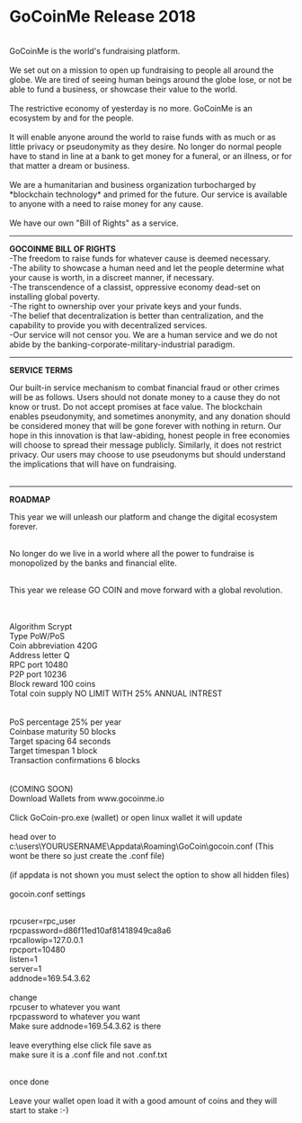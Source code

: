# <b>GoCoinMe Release 2018</b><br>
<br>
GoCoinMe is the world's fundraising platform.<br>
<br>
We set out on a mission to open up fundraising to people all around the globe.  We are tired of seeing human beings around the globe lose, or not be able to fund a business, or showcase their value to the world.<br>
<br>
The restrictive economy of yesterday is no more.  GoCoinMe is an ecosystem by and for the people.<br>
<br>
It will enable anyone around the world to raise funds with as much or as little privacy or pseudonymity as they desire.  No longer do normal people have to stand in line at a bank to get money for a funeral, or an illness, or for that matter a dream or business.<br>
<br>
We are a humanitarian and business organization turbocharged by *blockchain technology* and primed for the future.  Our service is available to anyone with a need to raise money for any cause.  <br>
<br>
We have our own "Bill of Rights" as a service.<br>

------------------------------------------------------------------------
<b>GOCOINME BILL OF RIGHTS</b>
<br>
-The freedom to raise funds for whatever cause is deemed necessary.<br>
-The ability to showcase a human need and let the people determine what your cause is worth, in a discreet manner, if necessary.<br>
-The transcendence of a classist, oppressive economy dead-set on installing global poverty.<br>
-The right to ownership over your private keys and your funds.<br>
-The belief that decentralization is better than centralization, and the capability to provide you with decentralized services.<br>
-Our service will not censor you.  We are a human service and we do not abide by the banking-corporate-military-industrial paradigm.<br>

------------------------------------------------------------------------
<b>SERVICE TERMS</b>

Our built-in service mechanism to combat financial fraud or other crimes will be as follows. Users should not donate money to a cause they do not know or trust.  Do not accept promises at face value.  The blockchain enables pseudonymity, and sometimes anonymity, and any donation should be considered money that will be gone forever with nothing in return.  Our hope in this innovation is that law-abiding, honest people in free economies will choose to spread their message publicly.  Similarly, it does not restrict privacy.  Our users may choose to use pseudonyms but should understand the implications that will have on fundraising.<br><br>

------------------------------------------------------------------------
<b>ROADMAP</b>

This year we will unleash our platform and change the digital ecosystem forever.<br><br>

No longer do we live in a world where all the power to fundraise is monopolized by the banks and financial elite.<br><br>

This year we release GO COIN and move forward with a global revolution.<br><br>

<br>
Algorithm 	Scrypt<br>
Type 	PoW/PoS<br>
Coin abbreviation 	420G<br>
Address letter 	Q<br>
RPC port 	10480<br>
P2P port 	10236<br>
Block reward 	100 coins<br>
Total coin supply 	NO LIMIT WITH 25% ANNUAL INTREST<br><br>
<br>
PoS percentage 	25% per year<br>
Coinbase maturity 	50 blocks<br>
Target spacing 	64 seconds<br>
Target timespan 	1 block<br>
Transaction confirmations 	6 blocks<br>
<br><br>
(COMING SOON)<br>
Download Wallets from www.gocoinme.io
<br><br>
Click GoCoin-pro.exe (wallet) or open linux wallet it will update
<br><br>
head over to c:\users\YOURUSERNAME\Appdata\Roaming\GoCoin\gocoin.conf (This wont be there so just create the .conf file)
<br><br>
(if appdata is not shown you must select the option to show all hidden files)
<br><br>
gocoin.conf settings
<br><br>

rpcuser=rpc_user <br>
rpcpassword=d86f11ed10af81418949ca8a6<br>
rpcallowip=127.0.0.1<br>
rpcport=10480<br>
listen=1<br>
server=1<br>
addnode=169.54.3.62
<br><br>
change <br>
rpcuser to whatever you want <br>
rpcpassword to whatever you want<br>
Make sure addnode=169.54.3.62 is there
 <br><br>
 leave everything else click file save as <br>
 make sure it is a .conf file and not .conf.txt<br>
 <br>

once done
<br><br>
Leave your wallet open load it with a good amount of coins and they will start to stake :-)

  <br> <br>
